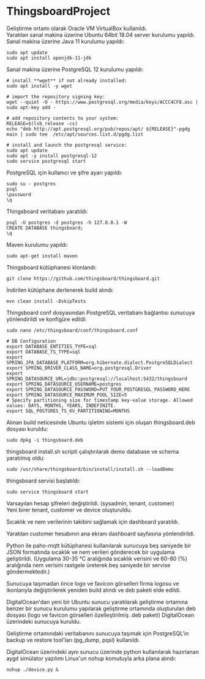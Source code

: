 # ThingsboardProject

Geliştirme ortamı olarak Oracle VM VirtualBox kullanıldı.  
Yaratılan sanal makina üzerine Ubuntu 64bit 18.04 server kurulumu yapıldı.  
Sanal makina üzerine Java 11 kurulumu yapıldı:  
```
sudo apt update
sudo apt install openjdk-11-jdk
```
Sanal makina üzerine PostgreSQL 12 kurulumu yapıldı:  
```
# install **wget** if not already installed:
sudo apt install -y wget

# import the repository signing key:
wget --quiet -O - https://www.postgresql.org/media/keys/ACCC4CF8.asc | sudo apt-key add -

# add repository contents to your system:
RELEASE=$(lsb_release -cs)
echo "deb http://apt.postgresql.org/pub/repos/apt/ ${RELEASE}"-pgdg main | sudo tee  /etc/apt/sources.list.d/pgdg.list

# install and launch the postgresql service:
sudo apt update
sudo apt -y install postgresql-12
sudo service postgresql start
```

PostgreSQL için kullanıcı ve şifre ayarı yapıldı:  
```
sudo su - postgres
psql
\password
\q
```
Thingsboard veritabanı yaratıldı:  
```
psql -U postgres -d postgres -h 127.0.0.1 -W
CREATE DATABASE thingsboard;
\q
```
Maven kurulumu yapıldı:   
```
sudo apt-get install maven
```
Thingsboard kütüphanesi klonlandı:   
```
git clone https://github.com/thingsboard/thingsboard.git
```
İndirilen kütüphane derlenerek build alındı:  
```
mvn clean install -DskipTests
```
Thingsboard conf dosyasından PostgreSQL veritabanı bağlantısı sunucuya yönlendirildi ve konfigüre edildi:  
```
sudo nano /etc/thingsboard/conf/thingsboard.conf
```
```
# DB Configuration 
export DATABASE_ENTITIES_TYPE=sql
export DATABASE_TS_TYPE=sql
export SPRING_JPA_DATABASE_PLATFORM=org.hibernate.dialect.PostgreSQLDialect
export SPRING_DRIVER_CLASS_NAME=org.postgresql.Driver
export SPRING_DATASOURCE_URL=jdbc:postgresql://localhost:5432/thingsboard
export SPRING_DATASOURCE_USERNAME=postgres
export SPRING_DATASOURCE_PASSWORD=PUT_YOUR_POSTGRESQL_PASSWORD_HERE
export SPRING_DATASOURCE_MAXIMUM_POOL_SIZE=5
# Specify partitioning size for timestamp key-value storage. Allowed values: DAYS, MONTHS, YEARS, INDEFINITE.
export SQL_POSTGRES_TS_KV_PARTITIONING=MONTHS
```

Alınan build neticesinde Ubuntu işletim sistemi için oluşan thingsboard.deb dosyası kuruldu:  
```
sudo dpkg -i thingsboard.deb
```
thingsboard install.sh scripti çalıştırılarak demo database ve schema yaratılmış oldu:    
```
sudo /usr/share/thingsboard/bin/install/install.sh --loadDemo
```

thingsboard servisi başlatıldı:  
```
sudo service thingsboard start
```
Varsayılan hesap şifreleri değiştirildi. (sysadmin, tenant, customer)  
Yeni birer tenant, customer ve device oluşturuldu.  

Sıcaklık ve nem verilerinin takibini sağlamak için dashboard yaratıldı.  

Yaratılan customer hesabının ana ekranı dashboard sayfasına yönlendirildi.  

Python ile paho-mqtt kütüphanesi kullanılarak sunucuya beş saniyede bir JSON formatında sıcaklık ve nem verileri gönderecek bir uygulama geliştirildi. (Uygulama 30-35 °C aralığında sıcaklık verisini ve 60-80 (%) aralığında nem verisini rastgele üreterek beş saniyede bir servise göndermektedir.) 

Sunucuya taşımadan önce logo ve favicon görselleri firma logosu ve ikonlarıyla değiştirilerek yeniden build alındı ve deb paketi elde edildi.  

DigitalOcean'dan yeni bir Ubuntu sunucu yaratılarak geliştirme ortamına benzer bir sunucu kurulumu yapılarak geliştirme ortamında oluşturulan deb dosyası (logo ve favicon görselleri özelleştirilmiş .deb paketi) DigitalOcean üzerindeki sunucuya kuruldu.  

Geliştirme ortamındaki veritabanını sunucuya taşımak için PostgreSQL'in backup ve restore tool'ları (pg_dump, pqsl)  kullanıldı.  

DigitalOcean üzerindeki aynı sunucu üzerinde python kullanılarak hazırlanan aygıt simülator yazılımı Linux'un nohup komutuyla arka plana alındı:  
```
nohup ./device.py &
```
